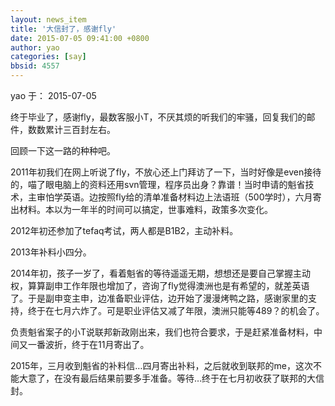 ```yaml
---
layout: news_item
title: '大信封了，感谢fly'
date: 2015-07-05 09:41:00 +0800
author: yao
categories: [say]
bbsid: 4557
---
```


yao 于： 2015-07-05

终于毕业了，感谢fly，最数客服小T，不厌其烦的听我们的牢骚，回复我们的邮件，数数累计三百封左右。

回顾一下这一路的种种吧。

2011年初我们在网上听说了fly，不放心还上门拜访了一下，当时好像是even接待的，喵了眼电脑上的资料还用svn管理，程序员出身？靠谱！当时申请的魁省技术，主审怕学英语。边按照fly给的清单准备材料边上法语班（500学时），六月寄出材料。本以为一年半的时间可以搞定，世事难料，政策多次变化。

2012年初还参加了tefaq考试，两人都是B1B2，主动补料。

2013年补料小四分。

2014年初，孩子一岁了，看着魁省的等待遥遥无期，想想还是要自己掌握主动权，算算副申工作年限也增加了，咨询了fly觉得澳洲也是有希望的，就差英语了。于是副申变主申，边准备职业评估，边开始了漫漫烤鸭之路，感谢家里的支持，终于在七月六炸了。可是职业评估又减了年限，澳洲只能等489？的机会了。

负责魁省案子的小T说联邦新政刚出来，我们也符合要求，于是赶紧准备材料，中间又一番波折，终于在11月寄出了。

2015年，三月收到魁省的补料信…四月寄出补料，之后就收到联邦的me，这次不能大意了，在没有最后结果前要多手准备。等待…终于在七月初收获了联邦的大信封。
